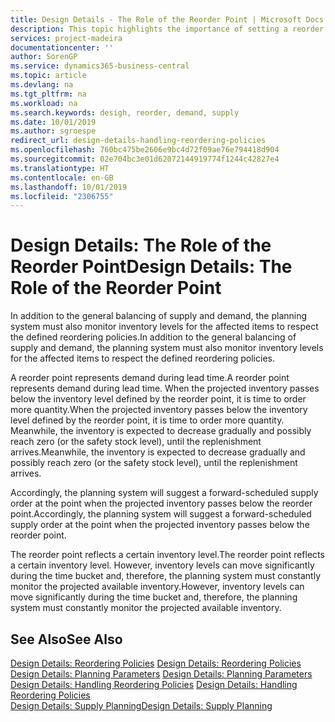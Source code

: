 ```yaml
---
title: Design Details - The Role of the Reorder Point | Microsoft Docs
description: This topic highlights the importance of setting a reorder point, so that you when to order more inventory.
services: project-madeira
documentationcenter: ''
author: SorenGP
ms.service: dynamics365-business-central
ms.topic: article
ms.devlang: na
ms.tgt_pltfrm: na
ms.workload: na
ms.search.keywords: desigh, reorder, demand, supply
ms.date: 10/01/2019
ms.author: sgroespe
redirect_url: design-details-handling-reordering-policies
ms.openlocfilehash: 760bc475be2606e9bc4d72f09ae76e794418d904
ms.sourcegitcommit: 02e704bc3e01d62072144919774f1244c42827e4
ms.translationtype: HT
ms.contentlocale: en-GB
ms.lasthandoff: 10/01/2019
ms.locfileid: "2306755"
---
```

# <a name="design-details-the-role-of-the-reorder-point"></a><span data-ttu-id="3119c-103">Design Details: The Role of the Reorder Point</span><span class="sxs-lookup"><span data-stu-id="3119c-103">Design Details: The Role of the Reorder Point</span></span>
<span data-ttu-id="3119c-104">In addition to the general balancing of supply and demand, the planning system must also monitor inventory levels for the affected items to respect the defined reordering policies.</span><span class="sxs-lookup"><span data-stu-id="3119c-104">In addition to the general balancing of supply and demand, the planning system must also monitor inventory levels for the affected items to respect the defined reordering policies.</span></span>  

<span data-ttu-id="3119c-105">A reorder point represents demand during lead time.</span><span class="sxs-lookup"><span data-stu-id="3119c-105">A reorder point represents demand during lead time.</span></span> <span data-ttu-id="3119c-106">When the projected inventory passes below the inventory level defined by the reorder point, it is time to order more quantity.</span><span class="sxs-lookup"><span data-stu-id="3119c-106">When the projected inventory passes below the inventory level defined by the reorder point, it is time to order more quantity.</span></span> <span data-ttu-id="3119c-107">Meanwhile, the inventory is expected to decrease gradually and possibly reach zero (or the safety stock level), until the replenishment arrives.</span><span class="sxs-lookup"><span data-stu-id="3119c-107">Meanwhile, the inventory is expected to decrease gradually and possibly reach zero (or the safety stock level), until the replenishment arrives.</span></span>  

<span data-ttu-id="3119c-108">Accordingly, the planning system will suggest a forward-scheduled supply order at the point when the projected inventory passes below the reorder point.</span><span class="sxs-lookup"><span data-stu-id="3119c-108">Accordingly, the planning system will suggest a forward-scheduled supply order at the point when the projected inventory passes below the reorder point.</span></span>  

<span data-ttu-id="3119c-109">The reorder point reflects a certain inventory level.</span><span class="sxs-lookup"><span data-stu-id="3119c-109">The reorder point reflects a certain inventory level.</span></span> <span data-ttu-id="3119c-110">However, inventory levels can move significantly during the time bucket and, therefore, the planning system must constantly monitor the projected available inventory.</span><span class="sxs-lookup"><span data-stu-id="3119c-110">However, inventory levels can move significantly during the time bucket and, therefore, the planning system must constantly monitor the projected available inventory.</span></span>  

## <a name="see-also"></a><span data-ttu-id="3119c-111">See Also</span><span class="sxs-lookup"><span data-stu-id="3119c-111">See Also</span></span>  
<span data-ttu-id="3119c-112">[Design Details: Reordering Policies](design-details-reordering-policies.md) </span><span class="sxs-lookup"><span data-stu-id="3119c-112">[Design Details: Reordering Policies](design-details-reordering-policies.md) </span></span>  
<span data-ttu-id="3119c-113">[Design Details: Planning Parameters](design-details-planning-parameters.md) </span><span class="sxs-lookup"><span data-stu-id="3119c-113">[Design Details: Planning Parameters](design-details-planning-parameters.md) </span></span>  
<span data-ttu-id="3119c-114">[Design Details: Handling Reordering Policies](design-details-handling-reordering-policies.md) </span><span class="sxs-lookup"><span data-stu-id="3119c-114">[Design Details: Handling Reordering Policies](design-details-handling-reordering-policies.md) </span></span>  
[<span data-ttu-id="3119c-115">Design Details: Supply Planning</span><span class="sxs-lookup"><span data-stu-id="3119c-115">Design Details: Supply Planning</span></span>](design-details-supply-planning.md)
